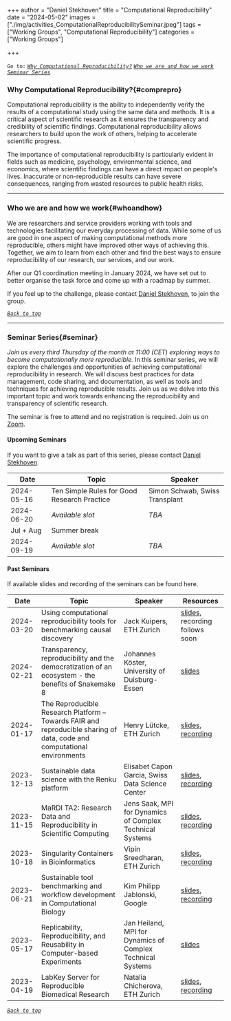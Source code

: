 +++
author = "Daniel Stekhoven"
title = "Computational Reproducibility"
date = "2024-05-02"
images  = ["./img/activities_ComputationalReproducibilitySeminar.jpeg"]
tags = ["Working Groups", "Computational Reproducibility"]
categories = ["Working Groups"]

+++

`Go to:` [*`Why Computational Reproducibility?`*](#comprepro) [*`Who we are and how we work`*](#whoandhow) [*`Seminar Series`*](#seminar)

### Why Computational Reproducibility?{#comprepro}

Computational reproducibility is the ability to independently verify the results of a computational study using the same data and methods. It is a critical aspect of scientific research as it ensures the transparency and credibility of scientific findings. Computational reproducibility allows researchers to build upon the work of others, helping to accelerate scientific progress.

The importance of computational reproducibility is particularly evident in fields such as medicine, psychology, environmental science, and economics, where scientific findings can have a direct impact on people's lives. Inaccurate or non-reproducible results can have severe consequences, ranging from wasted resources to public health risks.

---

### Who we are and how we work{#whoandhow}

We are researchers and service providers working with tools and technologies facilitating our everyday processing of data. While some of us are good in one aspect of making computational methods more reproducible, others might have improved other ways of achieving this. Together, we aim to learn from each other and find the best ways to ensure reproducibility of our research, our services, and our work.

After our Q1 coordination meeting in January 2024, we have set out to better organise the task force and come up with a roadmap by summer.

If you feel up to the challenge, please contact [Daniel Stekhoven](mailto:stekhoven@nexus.ethz.ch), to join the group.

[*`Back to top`*](#)

---

### Seminar Series{#seminar}

*Join us every third Thursday of the month at 11:00 (CET) exploring ways to become computationally more reproducible.*
In this seminar series, we will explore the challenges and opportunities of achieving computational reproducibility in research. We will discuss best practices for data management, code sharing, and documentation, as well as tools and techniques for achieving reproducible results. Join us as we delve into this important topic and work towards enhancing the reproducibility and transparency of scientific research.

The seminar is free to attend and no registration is required. Join us on [Zoom](https://ethz.zoom.us/j/65832714361).

#### Upcoming Seminars

If you want to give a talk as part of this series, please contact [Daniel Stekhoven](mailto:stekhoven@nexus.ethz.ch).

Date       | Topic                                                  | Speaker
-----------|--------------------------------------------------------|---------------------------------
2024-05-16 | Ten Simple Rules for Good Research Practice            | Simon Schwab, Swiss Transplant
2024-06-20 | *Available slot*                                       | *TBA*
Jul + Aug  | Summer break                                           | 
2024-09-19 | *Available slot*                                       | *TBA*

#### Past Seminars

If available slides and recording of the seminars can be found here.

Date       | Topic                                              | Speaker                         | Resources
-----------|----------------------------------------------------|---------------------------------| -----------------
2024-03-20 | Using computational reproducibility tools for benchmarking causal discovery | Jack Kuipers, ETH Zurich | [slides](/slides/2024-03-20_causal_reproducibility_kuipers.pdf), recording follows soon
2024-02-21 | Transparency, reproducibility and the democratization of an ecosystem - the benefits of Snakemake 8 | Johannes Köster, University of Duisburg-Essen | [slides](https://slides.com/johanneskoester/snakemake-8)
2024-01-17 | The Reproducible Research Platform – Towards FAIR and reproducible sharing of data, code and computational environments | Henry Lütcke, ETH Zurich | [slides](https://siscourses.ethz.ch/reproducible_computing/2024-01_RRP-Seminar_SwissRN.pdf), [recording](https://www.youtube.com/watch?v=4juovsPkv0Q) 
2023-12-13 | Sustainable data science with the Renku platform   | Elisabet Capon Garcia, Swiss Data Science Center | [slides](/slides/2023-12-13_Renku_SRN.pdf), [recording](https://www.youtube.com/watch?v=0Rul2yg3DqQ)
2023-11-15 | MaRDI TA2: Research Data and Reproducibility in Scientific Computing | Jens Saak, MPI for Dynamics of Complex Technical Systems | [slides](/slides/saak-talk.pdf), [recording](https://www.youtube.com/watch?v=E5FXZJOiEZE)
2023-10-18 | Singularity Containers in Bioinformatics           | Vipin Sreedharan, ETH Zurich | [slides](/slides/2023-10-18_CRS_NEXUS_Singularity.pdf), [recording](https://www.youtube.com/watch?v=2pdiSMX7lrc)
2023-06-21 | Sustainable tool benchmarking and workflow development in Computational Biology | Kim Philipp Jablonski, Google | [slides](/slides/kpj-talk.pdf), [recording](https://www.youtube.com/watch?v=f5m48lhAVXo)
2023-05-17 | Replicability, Reproducibility, and Reusability in Computer-based Experiments | Jan Heiland, MPI for Dynamics of Complex Technical Systems | [slides](/slides/rrr-talk.pdf)
2023-04-19 | LabKey Server for Reproducible Biomedical Research | Natalia Chicherova, ETH Zurich  | [slides](/slides/Comp_Repro_Seminar_04-2023.pdf), [recording](https://www.youtube.com/watch?v=pbHJfg_7H2g)

[*`Back to top`*](#)